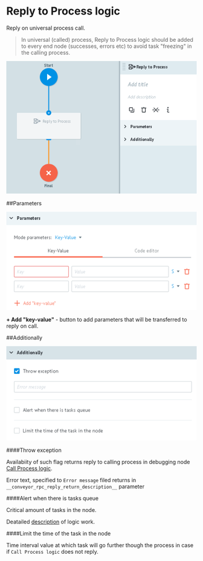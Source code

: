 # Reply to Process logic

Reply on universal process call.

>In universal (called) process, Reply to Process logic should be added to every end node (successes, errors etc) to avoid task "freezing" in the calling process.

![](../../img/create/reply.png)


##Parameters

![](../../img/create/reply_params.png)

**+ Add "key-value"** - button to add parameters that will be transferred to reply on call.

##Additionally

![](../../img/create/reply_adish.png)

####Throw exception

Availabiity of such flag returns reply to calling process in debugging node [Call Process logic](logic_rpc.md).

Error text, specified to `Error message` filed returns in `__conveyor_rpc_reply_return_description__` parameter

####Alert when there is tasks queue

Critical amount of tasks in the node.

Deatailed [description](timer.md#tasks-limit) of logic work.

####Limit the time of the task in the node

Time interval value at which task will go further though the process in case if  `Call Process logic` does not reply.
